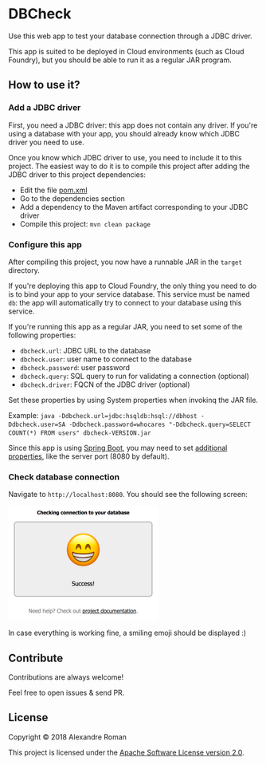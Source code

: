 # DBCheck

Use this web app to test your database connection through a JDBC driver.

This app is suited to be deployed in Cloud environments (such as Cloud Foundry),
but you should be able to run it as a regular JAR program.

## How to use it?

### Add a JDBC driver

First, you need a JDBC driver: this app does not contain any driver.
If you're using a database with your app, you should already know which
JDBC driver you need to use.

Once you know which JDBC driver to use, you need to include it to this project.
The easiest way to do it is to compile this project after adding the
JDBC driver to this project dependencies:

 - Edit the file [pom.xml](pom.xml)
 - Go to the dependencies section
 - Add a dependency to the Maven artifact corresponding to your JDBC driver
 - Compile this project: `mvn clean package`

### Configure this app

After compiling this project, you now have a runnable JAR in the `target` directory.

If you're deploying this app to Cloud Foundry, the only thing you need to do is to bind your app
to your service database. This service must be named `db`: the app will automatically try to connect
to your database using this service.

If you're running this app as a regular JAR, you need to set some of the following properties:

 - `dbcheck.url`: JDBC URL to the database
 - `dbcheck.user`: user name to connect to the database
 - `dbcheck.password`: user password
 - `dbcheck.query`: SQL query to run for validating a connection (optional)
 - `dbcheck.driver`: FQCN of the JDBC driver (optional)
 
Set these properties by using System properties when invokinq the JAR file.

Example: `java -Ddbcheck.url=jdbc:hsqldb:hsql://dbhost -Ddbcheck.user=SA -Ddbcheck.password=whocares "-Ddbcheck.query=SELECT COUNT(*) FROM users" dbcheck-VERSION.jar`

Since this app is using [Spring Boot](http://spring.io/projects/spring-boot),
you may need to set [additional properties](https://docs.spring.io/spring-boot/docs/current/reference/html/common-application-properties.html),
like the server port (8080 by default).

### Check database connection

Navigate to `http://localhost:8080`.
You should see the following screen:

<img src="screenshot.png" width="300" height="230" />

In case everything is working fine, a smiling emoji should be displayed :)

## Contribute

Contributions are always welcome!

Feel free to open issues & send PR.

## License

Copyright &copy; 2018 Alexandre Roman

This project is licensed under the [Apache Software License version 2.0](https://www.apache.org/licenses/LICENSE-2.0).
